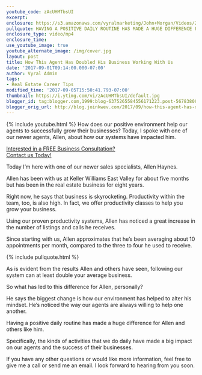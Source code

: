 ```yaml
---
youtube_code: zAcUHMTbsUI
excerpt:
enclosure: https://s3.amazonaws.com/vyralmarketing/John+Morgan/Videos/2017/September/East+Valley+Real+Estate+Careers-+How+This+Agent+Has+Doubled+His+Business+Working+With+Us.mp4
pullquote: HAVING A POSITIVE DAILY ROUTINE HAS MADE A HUGE DIFFERENCE FOR ALLEN AND OTHERS LIKE HIM.
enclosure_type: video/mp4
enclosure_time:
use_youtube_image: true
youtube_alternate_image: /img/cover.jpg
layout: post
title: How This Agent Has Doubled His Business Working With Us
date: '2017-09-01T09:14:00.000-07:00'
author: Vyral Admin
tags:
- Real Estate Career Tips
modified_time: '2017-09-05T15:50:41.793-07:00'
thumbnail: https://i.ytimg.com/vi/zAcUHMTbsUI/default.jpg
blogger_id: tag:blogger.com,1999:blog-6375265584556171223.post-5678380843250094933
blogger_orig_url: http://blog.joinkwev.com/2017/09/how-this-agent-has-doubled-his-business.html
---
```

{% include youtube.html %}
How does our positive environment help our agents to successfully grow their businesses? Today, I spoke with one of our newer agents, Allen, about how our systems have impacted him.

<div class="post-cta">
<a href="http://www.joinkwev.com/apply" target="_blank">Interested in a FREE Business Consultation?<br>
Contact us Today!</a>
</div>

Today I’m here with one of our newer sales specialists, Allen Haynes.

Allen has been with us at Keller Williams East Valley for about five months but has been in the real estate business for eight years.

Right now, he says that business is skyrocketing. Productivity within the team, too, is also high. In fact, we offer productivity classes to help you grow your business.

Using our proven productivity systems, Allen has noticed a great increase in the number of listings and calls he receives.

Since starting with us, Allen approximates that he’s been averaging about 10 appointments per month, compared to the three to four he used to receive.

{% include pullquote.html %}

As is evident from the results Allen and others have seen, following our system can at least double your average business.

So what has led to this difference for Allen, personally?

He says the biggest change is how our environment has helped to alter his mindset. He’s noticed the way our agents are always willing to help one another.

Having a positive daily routine has made a huge difference for Allen and others like him.

Specifically, the kinds of activities that we do daily have made a big impact on our agents and the success of their businesses.

If you have any other questions or would like more information, feel free to give me a call or send me an email. I look forward to hearing from you soon.
